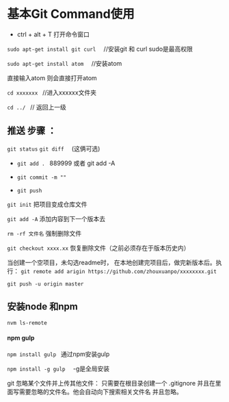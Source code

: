<h1 style="color:'#0f9';"> 基本Git Command使用</h1>

- ctrl + alt + T   打开命令窗口

`sudo apt-get install git curl  ` //安装git 和 curl        sudo是最高权限

`sudo apt-get install atom  `     //安装atom

直接输入atom  则会直接打开atom

`cd xxxxxxx `   //进入xxxxxx文件夹

`cd ../ `        // 返回上一级



## 推送 步骤  ：

`git status`
`git diff  `          (这俩可选)


- `git add . `    	889999 或者  git add -A

- `git commit -m ""`

- `git push`



`git init`           把项目变成仓库文件

`git add -A`         添加内容到下一个版本去

`rm -rf 文件名`       强制删除文件

`git checkout xxxx.xx`  恢复删除文件（之前必须存在于版本历史内）

当创建一个空项目，未勾选readme时，     在本地创建完项目后，做完新版本后。执行：
`git remote add arigin https://github.com/zhouxuanpo/xxxxxxxx.git`

`git push -u origin master`



## 安装node 和npm   

`nvm ls-remote`

#### npm  gulp

`npm install gulp `            通过npm安装gulp

`npm install -g gulp  `          -g是全局安装


git 忽略某个文件并上传其他文件：    只需要在根目录创建一个    .gitignore   并且在里面写需要忽略的文件名。他会自动向下搜索相关文件名 并且忽略。
